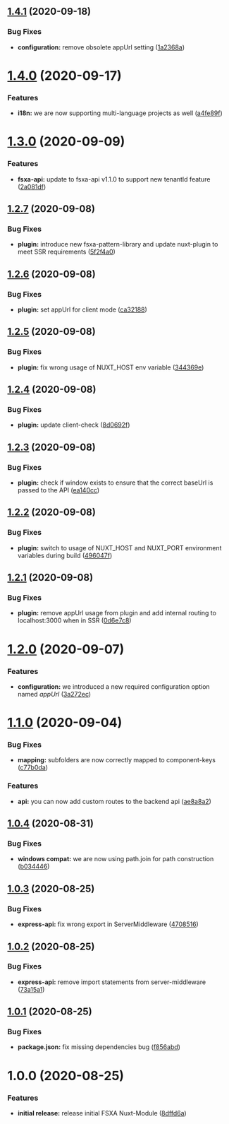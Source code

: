 ## [1.4.1](https://github.com/e-Spirit/fsxa-nuxt-module/compare/v1.4.0...v1.4.1) (2020-09-18)


### Bug Fixes

* **configuration:** remove obsolete appUrl setting ([1a2368a](https://github.com/e-Spirit/fsxa-nuxt-module/commit/1a2368a90915abcf684815dce2210486b4e88316))

# [1.4.0](https://github.com/e-Spirit/fsxa-nuxt-module/compare/v1.3.0...v1.4.0) (2020-09-17)


### Features

* **i18n:** we are now supporting multi-language projects as well ([a4fe89f](https://github.com/e-Spirit/fsxa-nuxt-module/commit/a4fe89ff7e4e1679fd50317bac9aa5f4fb165f3e))

# [1.3.0](https://github.com/e-Spirit/fsxa-nuxt-module/compare/v1.2.7...v1.3.0) (2020-09-09)


### Features

* **fsxa-api:** update to fsxa-api v1.1.0 to support new tenantId feature ([2a081df](https://github.com/e-Spirit/fsxa-nuxt-module/commit/2a081df89dd99fe9d3f2b0e40f53c340b318e6e6))

## [1.2.7](https://github.com/e-Spirit/fsxa-nuxt-module/compare/v1.2.6...v1.2.7) (2020-09-08)


### Bug Fixes

* **plugin:** introduce new fsxa-pattern-library and update nuxt-plugin to meet SSR requirements ([5f2f4a0](https://github.com/e-Spirit/fsxa-nuxt-module/commit/5f2f4a0e7073a5e35e9584db2ebac705623e1f01))

## [1.2.6](https://github.com/e-Spirit/fsxa-nuxt-module/compare/v1.2.5...v1.2.6) (2020-09-08)


### Bug Fixes

* **plugin:** set appUrl for client mode ([ca32188](https://github.com/e-Spirit/fsxa-nuxt-module/commit/ca3218881c387d2d0badafc8413e91e39a29cc8a))

## [1.2.5](https://github.com/e-Spirit/fsxa-nuxt-module/compare/v1.2.4...v1.2.5) (2020-09-08)


### Bug Fixes

* **plugin:** fix wrong usage of NUXT_HOST env variable ([344369e](https://github.com/e-Spirit/fsxa-nuxt-module/commit/344369edb4a608cc52e5d4fc6d7bfb1af4c56d8a))

## [1.2.4](https://github.com/e-Spirit/fsxa-nuxt-module/compare/v1.2.3...v1.2.4) (2020-09-08)


### Bug Fixes

* **plugin:** update client-check ([8d0692f](https://github.com/e-Spirit/fsxa-nuxt-module/commit/8d0692f870c8cee0dd3c584a7c048a13ca4a9471))

## [1.2.3](https://github.com/e-Spirit/fsxa-nuxt-module/compare/v1.2.2...v1.2.3) (2020-09-08)


### Bug Fixes

* **plugin:** check if window exists to ensure that the correct baseUrl is passed to the API ([ea140cc](https://github.com/e-Spirit/fsxa-nuxt-module/commit/ea140cc35701394ee2ec77c37f89894ab30b8287))

## [1.2.2](https://github.com/e-Spirit/fsxa-nuxt-module/compare/v1.2.1...v1.2.2) (2020-09-08)


### Bug Fixes

* **plugin:** switch to usage of NUXT_HOST and NUXT_PORT environment variables during build ([496047f](https://github.com/e-Spirit/fsxa-nuxt-module/commit/496047f601f2911cf4a9cfac1ea568841521d944))

## [1.2.1](https://github.com/e-Spirit/fsxa-nuxt-module/compare/v1.2.0...v1.2.1) (2020-09-08)


### Bug Fixes

* **plugin:** remove appUrl usage from plugin and add internal routing to localhost:3000 when in SSR ([0d6e7c8](https://github.com/e-Spirit/fsxa-nuxt-module/commit/0d6e7c8d605fd7c9be7c924565ed9b76b13302ce))

# [1.2.0](https://github.com/e-Spirit/fsxa-nuxt-module/compare/v1.1.0...v1.2.0) (2020-09-07)


### Features

* **configuration:** we introduced a new required configuration option named *appUrl* ([3a272ec](https://github.com/e-Spirit/fsxa-nuxt-module/commit/3a272ecd1365d3c2095fc583a5c27cce93f326c6))

# [1.1.0](https://github.com/e-Spirit/fsxa-nuxt-module/compare/v1.0.4...v1.1.0) (2020-09-04)


### Bug Fixes

* **mapping:** subfolders are now correctly mapped to component-keys ([c77b0da](https://github.com/e-Spirit/fsxa-nuxt-module/commit/c77b0da26e5ef2a61b3ae8be868036a97abf4887))


### Features

* **api:** you can now add custom routes to the backend api ([ae8a8a2](https://github.com/e-Spirit/fsxa-nuxt-module/commit/ae8a8a2ce5741dbd5a8e3ba942cfc565a58e5014))

## [1.0.4](https://github.com/e-Spirit/fsxa-nuxt-module/compare/v1.0.3...v1.0.4) (2020-08-31)


### Bug Fixes

* **windows compat:** we are now using path.join for path construction ([b034446](https://github.com/e-Spirit/fsxa-nuxt-module/commit/b034446d7f055ac52d2485707daddbfa18811396))

## [1.0.3](https://github.com/e-Spirit/fsxa-nuxt-module/compare/v1.0.2...v1.0.3) (2020-08-25)


### Bug Fixes

* **express-api:** fix wrong export in ServerMiddleware ([4708516](https://github.com/e-Spirit/fsxa-nuxt-module/commit/47085164d1eb62b224476e79e1916905af84d8bd))

## [1.0.2](https://github.com/e-Spirit/fsxa-nuxt-module/compare/v1.0.1...v1.0.2) (2020-08-25)


### Bug Fixes

* **express-api:** remove import statements from server-middleware ([73a15a1](https://github.com/e-Spirit/fsxa-nuxt-module/commit/73a15a148709dcdb06a5079b8918808ce6215bee))

## [1.0.1](https://github.com/e-Spirit/fsxa-nuxt-module/compare/v1.0.0...v1.0.1) (2020-08-25)


### Bug Fixes

* **package.json:** fix missing dependencies bug ([f856abd](https://github.com/e-Spirit/fsxa-nuxt-module/commit/f856abdb19eca3bb58a836a0907151e2c86e5d89))

# 1.0.0 (2020-08-25)


### Features

* **initial release:** release initial FSXA Nuxt-Module ([8dffd6a](https://github.com/e-Spirit/fsxa-nuxt-module/commit/8dffd6a2b6198b8fb814d256825fa5024944417e))
